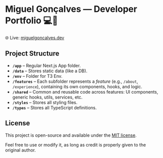 # Miguel Gonçalves — Developer Portfolio 💻🚀

🌐 Live: [miguelgoncalves.dev](https://www.miguelgoncalves.dev)

## Project Structure

- **`/app`** – Regular Next.js App folder.
- **`/data`** – Stores static data (like a DB).
- **`/env`** – Folder for T3 Env. 
- **`/features`** – Each subfolder represents a *feature* (e.g., `/about`, `/experience`), containing its own components, hooks, and logic.  
- **`/shared`** – Common and reusable code across features: UI components, generic hooks, utils, services, etc.  
- **`/styles`** – Stores all styling files.
- **`/types`** – Stores all TypeScript definitions.

## License

This project is open-source and available under the [MIT license](./LICENSE).

Feel free to use or modify it, as long as credit is properly given to the original author.
